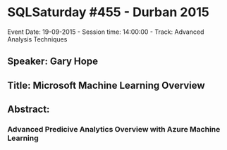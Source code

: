# SQLSaturday #455 - Durban 2015
Event Date: 19-09-2015 - Session time: 14:00:00 - Track: Advanced Analysis Techniques
## Speaker: Gary Hope
## Title: Microsoft Machine Learning Overview
## Abstract:
### Advanced Predicive Analytics Overview with Azure Machine Learning
